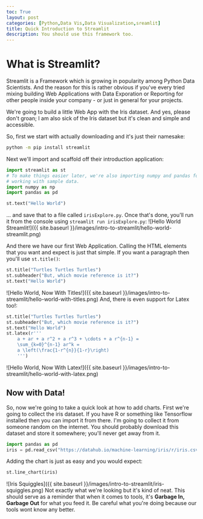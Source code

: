 ```yaml
---
toc: True
layout: post
categories: [Python,Data Vis,Data Visualization,sreamlit]
title: Quick Introduction to Streamlit
description: You should use this framework too.
---
```


# What is Streamlit?
Streamlit is a Framework which is growing in popularity among Python Data Scientists. And the reason for this is rather obvious if you've every tried mixing building Web Applications with Data Exporation or Reporting for other people inside your company - or just in general for your projects.

We're going to build a little Web App with the Iris dataset. And yes, please don't groan; I am also sick of the Iris dataset but it's clean and simple and accessible.

So, first we start with actually downloading and it's just their namesake:
```bash
python -m pip install streamlit
```

Next we'll import and scaffold off their introduction application:
```python
import streamlit as st
# To make things easier later, we're also importing numpy and pandas for
# working with sample data.
import numpy as np
import pandas as pd

st.text("Hello World")
```
... and save that to a file called `irisExplore.py`. Once that's done, you'll run it from the console using `streamlit run irisExplore.py`:
![Hello World Streamlit!]({{ site.baseurl }}/images/intro-to-streamlit/hello-world-streamlit.png)

And there we have our first Web Application. Calling the HTML elements that you want and expect is just that simple. If you want a paragraph then you'll use `st.title()`:
```python
st.title("Turtles Turtles Turtles")
st.subheader("But, which movie reference is it?")
st.text("Hello World")
```
![Hello World, Now With Titles!]({{ site.baseurl }}/images/intro-to-streamlit/hello-world-with-titles.png)
And, there is even support for Latex too!:
```python
st.title("Turtles Turtles Turtles")
st.subheader("But, which movie reference is it?")
st.text("Hello World")
st.latex(r'''
    a + ar + a r^2 + a r^3 + \cdots + a r^{n-1} =
    \sum_{k=0}^{n-1} ar^k =
    a \left(\frac{1-r^{n}}{1-r}\right)
    ''')
```
![Hello World, Now With Latex!]({{ site.baseurl }}/images/intro-to-streamlit/hello-world-with-latex.png)

## Now with Data!
So, now we're going to take a quick look at how to add charts. First we're going to collect the iris dataset. If you have R or something like Tensorflow installed then you can import it from there. I'm going to collect it from someone random on the internet. You should probably download this dataset and store it somewhere; you'll never get away from it.
```python
import pandas as pd
iris = pd.read_csv("https://datahub.io/machine-learning/iris/r/iris.csv")
```
Adding the chart is just as easy and you would expect:
```python
st.line_chart(iris)
```
![Iris Squiggles]({{ site.baseurl }}/images/intro-to-streamlit/iris-squiggles.png)
Not exactly what we're looking but it's kind of neat.
This should serve as a reminder that when it comes to tools, it's **Garbage In, Garbage Out** for what you feed it.
Be careful what you're doing because our tools wont know any better.
